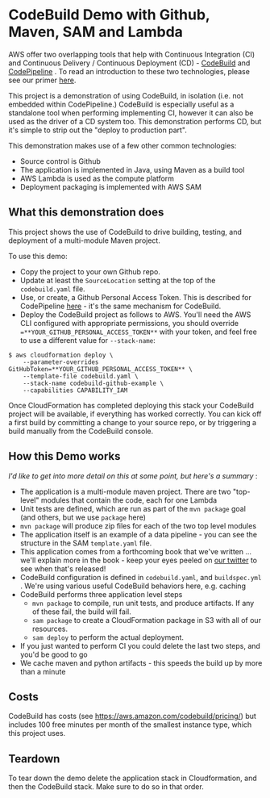 # CodeBuild Demo with Github, Maven, SAM and Lambda

AWS offer two overlapping tools that help with Continuous Integration (CI) and Continuous Delivery / Continuous Deployment (CD) - [CodeBuild](https://aws.amazon.com/codebuild/) and [CodePipeline](https://aws.amazon.com/codepipeline/) .
To read an introduction to these two technologies, please see our primer [here](https://blog.symphonia.io/continuous-integration-continuous-delivery-on-aws-9b0d9cfe2f76).

This project is a demonstration of using CodeBuild, in isolation (i.e. not embedded within CodePipeline.)
CodeBuild is especially useful as a standalone tool when performing implementing CI, however it can also be used as the driver of a CD system too.
This demonstration performs CD, but it's simple to strip out the "deploy to production part".

This demonstration makes use of a few other common technologies:

* Source control is Github
* The application is implemented in Java, using Maven as a build tool
* AWS Lambda is used as the compute platform
* Deployment packaging is implemented with AWS SAM

## What this demonstration does

This project shows the use of CodeBuild to drive building, testing, and deployment of a multi-module Maven project.

To use this demo:

* Copy the project to your own Github repo.
* Update at least the `SourceLocation` setting at the top of the `codebuild.yaml` file.
* Use, or create, a Github Personal Access Token.
This is described for CodePipeline [here](https://docs.aws.amazon.com/codepipeline/latest/userguide/GitHub-create-personal-token-CLI.html) - it's the same mechanism for CodeBuild.
* Deploy the CodeBuild project as follows to AWS. You'll need the AWS CLI configured with appropriate permissions, you should override `=**YOUR_GITHUB_PERSONAL_ACCESS_TOKEN**` with your token, and feel free to use a different value for `--stack-name`:

```
$ aws cloudformation deploy \
    --parameter-overrides GitHubToken=**YOUR_GITHUB_PERSONAL_ACCESS_TOKEN** \
    --template-file codebuild.yaml \
    --stack-name codebuild-github-example \
    --capabilities CAPABILITY_IAM
```

Once CloudFormation has completed deploying this stack your CodeBuild project will be available, if everything has worked correctly.
You can kick off a first build by committing a change to your source repo, or by triggering a build manually from the CodeBuild console.

## How this Demo works

_I'd like to get into more detail on this at some point, but here's a summary_ :

* The application is a multi-module maven project. There are two "top-level" modules that contain the code, each for one Lambda
* Unit tests are defined, which are run as part of the `mvn package` goal (and others, but we use `package` here)
* `mvn package` will produce zip files for each of the two top level modules
* The application itself is an example of a data pipeline - you can see the structure in the SAM `template.yaml` file.
* This application comes from a forthcoming book that we've written ... we'll explain more in the book - keep your eyes peeled on [our twitter](https://www.twitter.com/symphoniacloud) to see when that's released! 
* CodeBuild configuration is defined in `codebuild.yaml`, and `buildspec.yml` . We're using various useful CodeBuild behaviors here, e.g. caching
* CodeBuild performs three application level steps
  * `mvn package` to compile, run unit tests, and produce artifacts. If any of these fail, the build will fail.
  * `sam package` to create a CloudFormation package in S3 with all of our resources.
  * `sam deploy` to perform the actual deployment.
* If you just wanted to perform CI you could delete the last two steps, and you'd be good to go
* We cache maven and python artifacts - this speeds the build up by more than a minute

## Costs

CodeBuild has costs (see https://aws.amazon.com/codebuild/pricing/) but includes 100 free minutes per month of the smallest instance type, which this project uses.

## Teardown

To tear down the demo delete the application stack in Cloudformation, and then the CodeBuild stack. Make sure to do so in that order.
